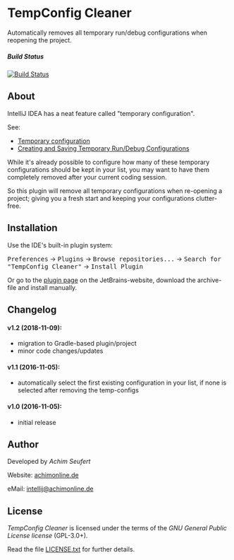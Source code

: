 # TempConfig Cleaner
Automatically removes all temporary run/debug configurations when reopening the project.

##### Build Status
[![Build Status](https://travis-ci.org/4ch1m/TempConfigCleaner.svg?branch=master)](https://travis-ci.org/4ch1m/TempConfigCleaner)

## About

IntelliJ IDEA has a neat feature called "temporary configuration".

See:
* [Temporary configuration](https://www.jetbrains.com/help/idea/2016.2/run-debug-configuration.html#d149123e18)
* [Creating and Saving Temporary Run/Debug Configurations](https://www.jetbrains.com/help/idea/2016.2/creating-and-saving-temporary-run-debug-configurations.html)

While it's already possible to configure how many of these temporary configurations should be kept in your list, you may want to have them completely removed after your current coding session.

So this plugin will remove all temporary configurations when re-opening a project; giving you a fresh start and keeping your configurations clutter-free.

## Installation
Use the IDE's built-in plugin system:

<kbd>Preferences</kbd> &rarr; <kbd>Plugins</kbd> &rarr; <kbd>Browse repositories...</kbd> &rarr; <kbd>Search for "TempConfig Cleaner"</kbd> &rarr; <kbd>Install Plugin</kbd>

Or go to the [plugin page](https://plugins.jetbrains.com/plugin/9234?pr=idea) on the JetBrains-website, download the archive-file and install manually.

## Changelog

#### **v1.2** (2018-11-09):
* migration to Gradle-based plugin/project
* minor code changes/updates

#### **v1.1** (2016-11-05):
* automatically select the first existing configuration in your list, if none is selected after removing the temp-configs

#### **v1.0** (2016-11-05):
* initial release

## Author
Developed by *Achim Seufert*

Website: [achimonline.de](http://www.achimonline.de)

eMail: [intellij@achimonline.de](mailto:intellij@achimonline.de)

## License
*TempConfig Cleaner* is licensed under the terms of the *GNU General Public License license* (GPL-3.0+).

Read the file [LICENSE.txt](LICENSE.txt) for further details.
